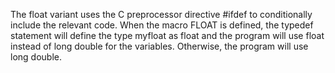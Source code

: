 
The float variant uses the C preprocessor directive #ifdef to conditionally include the relevant code. When the macro FLOAT is defined, the typedef statement will define the type myfloat as float and the program will use float instead of long double for the variables. Otherwise, the program will use long double.
